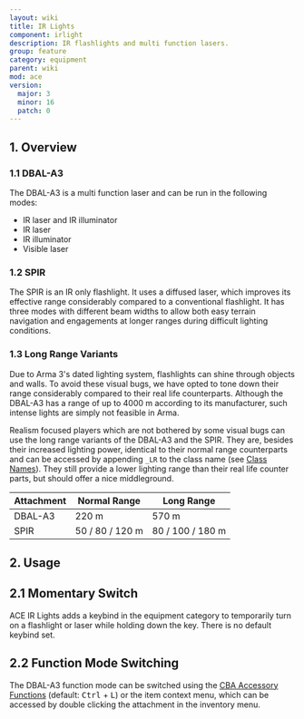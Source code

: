 ```yaml
---
layout: wiki
title: IR Lights
component: irlight
description: IR flashlights and multi function lasers.
group: feature
category: equipment
parent: wiki
mod: ace
version:
  major: 3
  minor: 16
  patch: 0
---
```


## 1. Overview

### 1.1 DBAL-A3
The DBAL-A3 is a multi function laser and can be run in the following modes:

- IR laser and IR illuminator
- IR laser
- IR illuminator
- Visible laser

### 1.2 SPIR
The SPIR is an IR only flashlight. It uses a diffused laser, which improves its effective range considerably compared to a conventional flashlight. It has three modes with different beam widths to allow both easy terrain navigation and engagements at longer ranges during difficult lighting conditions.

### 1.3 Long Range Variants
Due to Arma 3's dated lighting system, flashlights can shine through objects and walls. To avoid these visual bugs, we have opted to tone down their range considerably compared to their real life counterparts. Although the DBAL-A3 has a range of up to 4000 m according to its manufacturer, such intense lights are simply not feasible in Arma.

Realism focused players which are not bothered by some visual bugs can use the long range variants of the DBAL-A3 and the SPIR. They are, besides their increased lighting power, identical to their normal range counterparts and can be accessed by appending `_LR` to the class name (see [Class Names](../class-names#ir-lights)). They still provide a lower lighting range than their real life counter parts, but should offer a nice middleground.

| Attachment | Normal Range    | Long Range       |
| ---------- | --------------- | ---------------- |
| DBAL-A3    | 220 m           | 570 m            |
| SPIR       | 50 / 80 / 120 m | 80 / 100 / 180 m |

## 2. Usage

## 2.1 Momentary Switch
ACE IR Lights adds a keybind in the equipment category to temporarily turn on a flashlight or laser while holding down the key. There is no default keybind set.

## 2.2 Function Mode Switching
The DBAL-A3 function mode can be switched using the [CBA Accessory Functions](https://github.com/CBATeam/CBA_A3/wiki/Accessory-Functions) (default: <kbd>Ctrl</kbd> + <kbd>L</kbd>) or the item context menu, which can be accessed by double clicking the attachment in the inventory menu.
